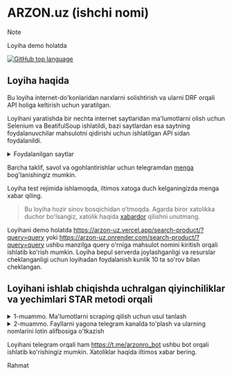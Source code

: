 
# ARZON.uz (ishchi nomi)

> [!NOTE]
> Loyiha demo holatda

[![GitHub top language](https://img.shields.io/github/languages/top/muhandis-kh/arzon.uz?style=flat-square&logo=github)](https://github.com/muhandis-kh/arzon.uz)

## Loyiha haqida
Bu loyiha internet-do'konlaridan narxlarni solishtirish va ularni DRF orqali API holiga keltirish uchun yaratilgan.

Loyihani yaratishda bir nechta internet saytlaridan ma'lumotlarni olish uchun Selenium va BeatifulSoup ishlatildi, bazi saytlardan esa saytning foydalanuvchilar mahsulotni qidirishi uchun ishlatilgan API sidan foydalanildi. 

<details>
<summary>Foydalanilgan saytlar</summary>

<ol>
  
  <li>asaxiy.uz</li>
  <li>olcha.uz</li>
  <li>zoodmall.uz</li>
  <li>sello.uz</li>
  <li>texnomart.uz</li>
  
</ol>

</details>



Barcha taklif, savol va ogohlantirishlar uchun telegramdan <a href="https://t.me/khojimirzayev">menga</a> bog'lanishingiz mumkin.

Loyiha test rejimida ishlamoqda, iltimos xatoga duch kelganingizda menga xabar qiling.


> Bu loyiha hozir sinov bosqichidan o'tmoqda. Agarda biror xatolikka duchor
> bo'lsangiz, xatolik haqida [xabardor](https://github.com/muhandis-kh/arzon.uz/issues/new)
> qilishni unutmang.

Loyihani demo holatda https://arzon-uz.vercel.app/search-product/?query=query yoki https://arzon-uz.onrender.com/search-product/?query=query ushbu manzilga query o'rniga mahsulot nomini kiritish orqali ishlatib ko'rish mumkin. Loyiha bepul serverda joylashganligi va resurslar cheklanganligi uchun loyihadan foydalanish kunlik 10 ta so'rov bilan cheklangan.

## Loyihani ishlab chiqishda uchralgan qiyinchiliklar va yechimlari STAR metodi orqali
<details>
  <summary>
    1-muammo. Ma'lumotlarni scraping qilish uchun usul tanlash 
  </summary>
  <br>
  <ul>
      <li>
        Telegramdagi bir qancha kitob tarqatuvchi kanal va guruhlar bor va ulardagi kitob ma'lumotlarini yaratilgan model asosida ma'lumotlar omboriga qo'shish kerak. Albatta kitoblar fayllari 80 mingdan ko'p ekanligini hisobga olganda buni manual holatda bajarish imkonsiz
      </li>
      <li>
        Bu ma'lumotlarni python orqali yig'ib, uni kod orqali ma'lumotlar bazasiga qo'shmoqchi bo'ldim
      </li>
      <li>
        Buning uchun internetda mavjud bo'lgan resurslardan foydalanish uchun izlanish o'tkardim va bir nechta yechimlar ichidan https://github.com/estebanpdl/telegram-tracker bu repositoryda joylashgan koddan foydalanishga qaror qildim, sababi uchbu kod orqali bir nechta kanaldagi ma'lumotlarni bitta faylda to'plash mumkin edi. Bu esa kod orqali fayllarni boshqarishni osonlashtirdi
        Barcha ma'lumotlarni bitta faylda yig'ildani yaxshi lekin bu fayl hajmi githubning fayl limitidan oshib ketdi, men fayllarni ma'lumotlar bazasiga qo'shish uchun online serverdan foydalanmoqchiligim uchun u fayl github repo sida bo'lishi kerak edi. Men nega fayl hajmi bunchalik katta bo'lganligini sabablarini qidirdim. Fayl hajmi katta ekanligiga sabab yuqoridagi data scraper telegram kanaldagi barcha xabarlar ma'lumotlarini olib faylga joylagani edi ya'ni mening faylimda kanalga yuborilgan text, audio, reklama, sticker va shunga o'xshash xabarlarning barchasi mavjud edi. Men bu fayldagi ma'lumotlarni saralashim va fayl turiga qarab alohida faylga joylashim kerak edi. Buning uchun Pandas kutubxonasidan foydalandim, bunu ishlatishda internetdagi ma'lumotlar va ChatGPT katta yordam berdi.  
      </li>
      <li>
      Saralash yakunlangandan so'ng endi menda limitni oshmagan va faqatgina kerakli ma'lumotlardan tashkil topgan fayl bor edi. Buning natijasida online serverda ma'lumotlarni qo'shishim mumkin edi
      </li>
    </ul>
</details>

<details>  
  <summary>
    2-muammo. Fayllarni yagona telegram kanalda to'plash va ularning nomlarini lotin alifbosiga o'tkazish
  </summary>
    <br>
    <ul>
      <li>
        Loyihada kitob nomlari kirill va lotin alifbosida yozilgan edi va bu ma'lumotlar omboridan kitoblarni saralashda qiyinchilik tug'dirdi va kitob fayllari ko'plab kanallarda joylashganligi ularni yo'qolib qolish havfini oshirdi.
      </li>
      <li>
        Loyihadagi fayllarni saralash oson bo'lishi uchun fayllar ismini lotin alifbosiga o'tkazishim va fayllarni barchasini yagona telegram kanalda to'plashim kerak edi.
      </li>
      <li>
        Ma'lumotlar bazasiga model asosida kitob ma'lumotlarini kiritishdan oldin kitob nomlari kiril alifbosida ekanligi yoki emasligini tekshirishim kerak edi. Buning uchun internetdan yozuv alifbosini aniqlash uchun sodda funksiya topdim va uni ishlatib ko'rdim, hammasi joyida funksiya ishladi. Endi aniqlangan kirill alifbosidagi kitob nomlarini lotin alifbosiga o'tkazishim kerak edi. Buning uchun avvalroq eshitganim <a href="https://korrektor.uz/">korrektor.uz</a> loyihasidan foydalandim, to'g'risi loyiha asosida python kutubxonasi ishlab chiqilgani va korrektor.uz dan foydalanish Uzinfocom tufayli bepul bo'lgani menga juda qo'l keldi. Barcha fayl nomlari lotin alifbosida ma'lumotlar bazasiga joylanganidan so'ng bu ma'lumotlar asosida barcha fayllarni yagona telegram kanalda to'plash uchun telegram bot kodladim va uni ishga tushirdim.
      </li>
      <li>
        Bu ishlarning tufayli endi loyihadagi barcha fayl nomlari lotin alifbosida saqlangan va ularni saralash osonlashgan edi. Yana fayllar yo'qolib qolmasligi uchun barcha fayllar yagona telegram kanalda muvaffiqiyatli joylandi.
      </li>
    </ul>
</details>

Loyihani telegram orqali ham https://t.me/arzonro_bot ushbu bot orqali ishlatib ko'rishingiz mumkin. Xatoliklar haqida iltimos xabar bering.

Rahmat
